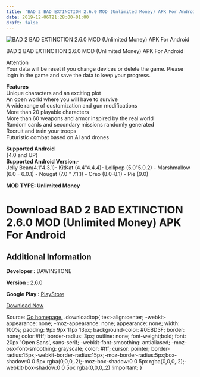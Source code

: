 ```yaml
---
title: 'BAD 2 BAD EXTINCTION 2.6.0 MOD (Unlimited Money) APK For Android'
date: 2019-12-06T21:28:00+01:00
draft: false
---
```


![BAD 2 BAD EXTINCTION 2.6.0 MOD (Unlimited Money) APK For Android](https://i0.wp.com/apkhome.net/wp-content/uploads/2019/12/BAD-2-BAD-EXTINCTION.png "BAD 2 BAD EXTINCTION 2.6.0 MOD (Unlimited Money) APK For Android")

  

BAD 2 BAD EXTINCTION 2.6.0 MOD (Unlimited Money) APK For Android

Attention  
Your data will be reset if you change devices or delete the game. Please login in the game and save the data to keep your progress.

**Features**  
Unique characters and an exciting plot  
An open world where you will have to survive  
A wide range of customization and gun modifications  
More than 20 playable characters  
More than 60 weapons and armor inspired by the real world  
Random cards and secondary missions randomly generated  
Recruit and train your troops  
Futuristic combat based on AI and drones

**Supported Android**  
{4.0 and UP}  
**Supported Android Version**:-  
Jelly Bean(4.1"4.3.1)- KitKat (4.4"4.4.4)- Lollipop (5.0"5.0.2) - Marshmallow (6.0 - 6.0.1) - Nougat (7.0 " 7.1.1) - Oreo (8.0-8.1) - Pie (9.0)

**MOD TYPE: Unlimited Money**

Download BAD 2 BAD EXTINCTION 2.6.0 MOD (Unlimited Money) APK For Android
=========================================================================

Additional Information
----------------------

**Developer :** DAWINSTONE

**Version :** 2.6.0

**Google Play :** [PlayStore](https://play.google.com/store/apps/details?id=com.dawinstone.b2be)

  

[Download Now](https://store4app.co/post/bad-2-bad-extinction-2-6-0-mod-unlimited-money-apk-for-android_1575650868)

  
Source: [Go homepage.](https://store4app.co/post/bad-2-bad-extinction-2-6-0-mod-unlimited-money-apk-for-android_1575650868) .downloadtop{ text-align:center; -webkit-appearance: none; -moz-appearance: none; appearance: none; width: 100%; padding: 9px 9px 11px 13px; background-color: #0EBD3F; border: none; color:#fff; border-radius: 3px; outline: none; font-weight;bold; font: 20px 'Open Sans', sans-serif; -webkit-font-smoothing: antialiased; -moz-osx-font-smoothing: grayscale; color: #fff; cursor: pointer; border-radius:15px;-webkit-border-radius:15px;-moz-border-radius:5px;box-shadow:0 0 5px rgba(0,0,0,.2);-moz-box-shadow:0 0 5px rgba(0,0,0,.2);-webkit-box-shadow:0 0 5px rgba(0,0,0,.2) !important; }